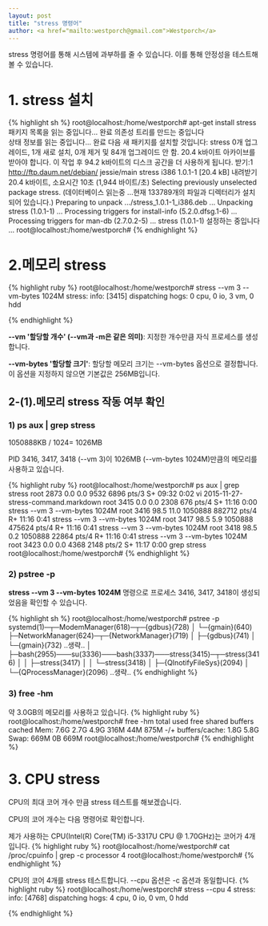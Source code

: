 ```yaml
---                               
layout: post
title: "stress 명령어" 
author: <a href="mailto:westporch@gmail.com">Westporch</a>
---
```


stress 명령어를 통해 시스템에 과부하를 줄 수 있습니다. 이를 통해 안정성을 테스트해볼 수 있습니다.

# 1. stress 설치

{% highlight sh %}
root@localhost:/home/westporch# apt-get install stress
패키지 목록을 읽는 중입니다... 완료
의존성 트리를 만드는 중입니다       
상태 정보를 읽는 중입니다... 완료
다음 새 패키지를 설치할 것입니다:
  stress
0개 업그레이드, 1개 새로 설치, 0개 제거 및 84개 업그레이드 안 함.
20.4 k바이트 아카이브를 받아야 합니다.
이 작업 후 94.2 k바이트의 디스크 공간을 더 사용하게 됩니다.
받기:1 http://ftp.daum.net/debian/ jessie/main stress i386 1.0.1-1 [20.4 kB]
내려받기 20.4 k바이트, 소요시간 10초 (1,944 바이트/초)
Selecting previously unselected package stress.
(데이터베이스 읽는중 ...현재 133789개의 파일과 디렉터리가 설치되어 있습니다.)
Preparing to unpack .../stress_1.0.1-1_i386.deb ...
Unpacking stress (1.0.1-1) ...
Processing triggers for install-info (5.2.0.dfsg.1-6) ...
Processing triggers for man-db (2.7.0.2-5) ...
stress (1.0.1-1) 설정하는 중입니다 ...
root@localhost:/home/westporch#
{% endhighlight %}

# 2.메모리 stress

{% highlight ruby %}
root@localhost:/home/westporch# stress --vm 3 --vm-bytes 1024M
stress: info: [3415] dispatching hogs: 0 cpu, 0 io, 3 vm, 0 hdd

{% endhighlight %}

**--vm '할당할 개수' (--vm과 -m은 같은 의미)**: 지정한 개수만큼 자식 프로세스를 생성합니다.

**--vm-bytes '할당할 크기'**: 할당할 메모리 크기는 --vm-bytes 옵션으로 결정합니다. 이 옵션을 지정하지 않으면 기본값은 256MB입니다.



## 2-(1).메모리 stress 작동 여부 확인


### 1) ps aux | grep stress

1050888KB / 1024= 1026MB

PID 3416, 3417, 3418 (--vm 3)이 1026MB (--vm-bytes 1024M)만큼의 메모리를 사용하고 있습니다.

{% highlight ruby %}
root@localhost:/home/westporch# ps aux | grep stress
root      2873  0.0  0.0   9532  6896 pts/3    S+   09:32   0:02 vi 2015-11-27-stress-command.markdown
root      3415  0.0  0.0   2308   676 pts/4    S+   11:16   0:00 stress --vm 3 --vm-bytes 1024M
root      3416 98.5 11.0 1050888 882712 pts/4  R+   11:16   0:41 stress --vm 3 --vm-bytes 1024M
root      3417 98.5  5.9 1050888 475624 pts/4  R+   11:16   0:41 stress --vm 3 --vm-bytes 1024M
root      3418 98.5  0.2 1050888 22864 pts/4   R+   11:16   0:41 stress --vm 3 --vm-bytes 1024M
root      3423  0.0  0.0   4368  2148 pts/2    S+   11:17   0:00 grep stress
root@localhost:/home/westporch# 
{% endhighlight %}

### 2) pstree -p

**stress --vm 3 --vm-bytes 1024M** 명령으로 프로세스 3416, 3417, 3418이 생성되었음을 확인할 수 있습니다.

{% highlight sh %}
root@localhost:/home/westporch# pstree -p
systemd(1)─┬─ModemManager(618)─┬─{gdbus}(728)
           │                   └─{gmain}(640)
           ├─NetworkManager(624)─┬─{NetworkManager}(719)
           │                     ├─{gdbus}(741)
           │                     └─{gmain}(732)
             ..생략..
           │               ├─bash(2955)───su(3336)───bash(3337)───stress(3415)─┬─stress(3416)
           │               │                                                   ├─stress(3417)
           │               │                                                   └─stress(3418)
           │               ├─{QInotifyFileSys}(2094)
           │               └─{QProcessManager}(2096)
			..생략..
{% endhighlight %}

### 3) free -hm

약 3.0GB의 메모리를 사용하고 있습니다.
{% highlight ruby %}
root@localhost:/home/westporch# free -hm
             total       used       free     shared    buffers     cached
Mem:          7.6G       2.7G       4.9G       316M        44M       875M
-/+ buffers/cache:       1.8G       5.8G
Swap:         669M         0B       669M
root@localhost:/home/westporch#
{% endhighlight %}


# 3. CPU stress

CPU의 최대 코어 개수 만큼 stress 테스트를 해보겠습니다.

CPU의 코어 개수는 다음 명령어로 확인합니다.

제가 사용하는 CPU(Intel(R) Core(TM) i5-3317U CPU @ 1.70GHz)는 코어가 4개입니다.
{% highlight ruby %}
root@localhost:/home/westporch# cat /proc/cpuinfo | grep -c processor
4
root@localhost:/home/westporch# 
{% endhighlight %}


CPU의 코어 4개를 stress 테스트합니다. --cpu 옵션은 -c 옵션과 동일합니다.
{% highlight ruby %}
root@localhost:/home/westporch# stress --cpu 4
stress: info: [4768] dispatching hogs: 4 cpu, 0 io, 0 vm, 0 hdd

{% endhighlight %}
